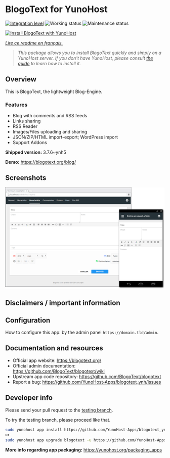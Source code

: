 <!--
N.B.: This README was automatically generated by https://github.com/YunoHost/apps/tree/master/tools/README-generator
It shall NOT be edited by hand.
-->

# BlogoText for YunoHost

[![Integration level](https://dash.yunohost.org/integration/blogotext.svg)](https://dash.yunohost.org/appci/app/blogotext) ![Working status](https://ci-apps.yunohost.org/ci/badges/blogotext.status.svg) ![Maintenance status](https://ci-apps.yunohost.org/ci/badges/blogotext.maintain.svg)

[![Install BlogoText with YunoHost](https://install-app.yunohost.org/install-with-yunohost.svg)](https://install-app.yunohost.org/?app=blogotext)

*[Lire ce readme en français.](./README_fr.md)*

> *This package allows you to install BlogoText quickly and simply on a YunoHost server.
If you don't have YunoHost, please consult [the guide](https://yunohost.org/#/install) to learn how to install it.*

## Overview

This is BlogoText, the lightweight Blog-Engine.

### Features

- Blog with comments and RSS feeds
- Links sharing
- RSS Reader
- Images/Files uploading and sharing
- JSON/ZIP/HTML import-export; WordPress import
- Support Addons


**Shipped version:** 3.7.6~ynh5

**Demo:** https://blogotext.org/blog/

## Screenshots

![Screenshot of BlogoText](./doc/screenshots/preview.png)

## Disclaimers / important information

## Configuration

How to configure this app: by the admin panel `https://domain.tld/admin`.
## Documentation and resources

* Official app website: <https://blogotext.org/>
* Official admin documentation: <https://github.com/BlogoText/blogotext/wiki>
* Upstream app code repository: <https://github.com/BlogoText/blogotext>
* Report a bug: <https://github.com/YunoHost-Apps/blogotext_ynh/issues>

## Developer info

Please send your pull request to the [testing branch](https://github.com/YunoHost-Apps/blogotext_ynh/tree/testing).

To try the testing branch, please proceed like that.

``` bash
sudo yunohost app install https://github.com/YunoHost-Apps/blogotext_ynh/tree/testing --debug
or
sudo yunohost app upgrade blogotext -u https://github.com/YunoHost-Apps/blogotext_ynh/tree/testing --debug
```

**More info regarding app packaging:** <https://yunohost.org/packaging_apps>
